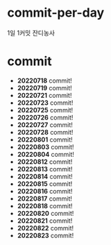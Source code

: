 # commit-per-day
1일 1커밋 잔디농사

# commit
 - **20220718** commit!
 - **20220719** commit!
 - **20220721** commit!
 - **20220723** commit!
 - **20220725** commit!
 - **20220726** commit!
 - **20220727** commit!
 - **20220728** commit!
 - **20220801** commit!
 - **20220803** commit!
 - **20220804** commit!
 - **20220812** commit!
 - **20220813** commit!
 - **20220814** commit!
 - **20220815** commit!
 - **20220816** commit!
 - **20220817** commit!
 - **20220818** commit!
 - **20220820** commit!
 - **20220821** commit!
 - **20220822** commit!
 - **20220823** commit!
